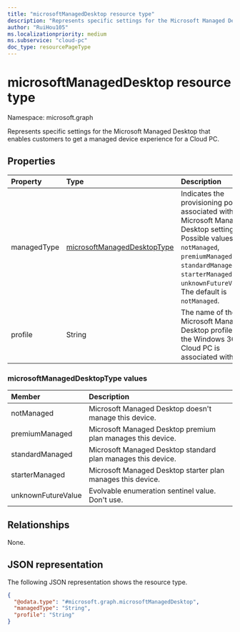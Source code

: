 ```yaml
---
title: "microsoftManagedDesktop resource type"
description: "Represents specific settings for the Microsoft Managed Desktop that enables customers to get a managed device experience for a Cloud PC."
author: "RuiHou105"
ms.localizationpriority: medium
ms.subservice: "cloud-pc"
doc_type: resourcePageType
---
```


# microsoftManagedDesktop resource type

Namespace: microsoft.graph

Represents specific settings for the Microsoft Managed Desktop that enables customers to get a managed device experience for a Cloud PC.

## Properties

|Property|Type|Description|
|:---|:---|:---|
|managedType|[microsoftManagedDesktopType](../resources/microsoftmanageddesktop.md#microsoftmanageddesktoptype-values)|Indicates the provisioning policy associated with Microsoft Managed Desktop settings. Possible values are: `notManaged`, `premiumManaged`, `standardManaged`, `starterManaged`, `unknownFutureValue`. The default is `notManaged`.|
|profile|String|The name of the Microsoft Managed Desktop profile that the Windows 365 Cloud PC is associated with.|

### microsoftManagedDesktopType values

|Member|Description|
|:---|:---|
|notManaged|Microsoft Managed Desktop doesn't manage this device.|
|premiumManaged|Microsoft Managed Desktop premium plan manages this device.|
|standardManaged|Microsoft Managed Desktop standard plan manages this device.|
|starterManaged|Microsoft Managed Desktop starter plan manages this device.|
|unknownFutureValue|Evolvable enumeration sentinel value. Don't use.|

## Relationships

None.

## JSON representation

The following JSON representation shows the resource type.
<!-- {
  "blockType": "resource",
  "@odata.type": "microsoft.graph.microsoftManagedDesktop"
}
-->

``` json
{
  "@odata.type": "#microsoft.graph.microsoftManagedDesktop",
  "managedType": "String",
  "profile": "String"
}
```
